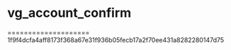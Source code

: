 # vg_account_confirm
====================
1f9f4dcfa4aff8173f368a67e31f936b05fecb17a2f70ee431a8282280147d75
